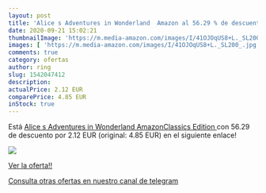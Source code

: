 ```yaml
---
layout: post
title: 'Alice s Adventures in Wonderland  Amazon al 56.29 % de descuento'
date: 2020-09-21 15:02:21
thumbnailImage: 'https://m.media-amazon.com/images/I/41OJOqUS8+L._SL200_.jpg'
images: [ 'https://m.media-amazon.com/images/I/41OJOqUS8+L._SL200_.jpg' ]
comments: true
category: ofertas
author: ring
slug: 1542047412
description:
actualPrice: 2.12 EUR
comparePrice: 4.85 EUR
inStock: true
---
```


Está [Alice s Adventures in Wonderland  AmazonClassics Edition ](https://www.amazon.com/dp/1542047412/?tag=redken08-20) con 56.29 de descuento por 2.12 EUR (original: 4.85 EUR) en el siguiente enlace!

[![](https://m.media-amazon.com/images/I/41OJOqUS8+L._SL200_.jpg)](https://www.amazon.com/dp/1542047412/?tag=redken08-20)

[Ver la oferta!!](https://www.amazon.com/dp/1542047412/?tag=redken08-20)

[Consulta otras ofertas en nuestro canal de telegram](https://t.me/s/ofertas25)
